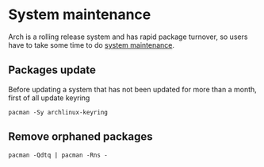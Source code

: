 # System maintenance

Arch is a rolling release system and has rapid package turnover, so users have to take some time to do [system maintenance](https://wiki.archlinux.org/title/System_maintenance).

## Packages update

Before updating a system that has not been updated for more than a month, first of all update keyring

```shell
pacman -Sy archlinux-keyring
```

## Remove orphaned packages

```shell
pacman -Qdtq | pacman -Rns -
```
